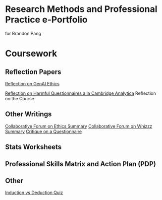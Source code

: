 # Research Methods and Professional Practice e-Portfolio
for Brandon Pang

# Coursework
## Reflection Papers
[Reflection on GenAI Ethics](EOMP/Reflections/GenAI%20Ethics%20Reflection.pdf)

[Reflection on Harmful Questionnaires a la Cambridge Analytica](EOMP/Reflections/Cambridge%20Analytica%20Reflection.pdf)
Reflection on the Course

## Other Writings
[Collaborative Forum on Ethics Summary](EOMP/Other%20Writings/Collaborative%20Forum%20Summary%201.pdf)
[Collaborative Forum on Whizzz Summary](EOMP/Other%20Writings/Collaborative%20Forum%20Summary%202.pdf)
[Critique on a Questionnaire](EOMP/Other%20Writings/Questionnaire%20Critique.pdf)

## Stats Worksheets

## Professional Skills Matrix and Action Plan (PDP)

## Other
[Induction vs Deduction Quiz](EOMP/Screenshots/ReasoningQuiz.png)